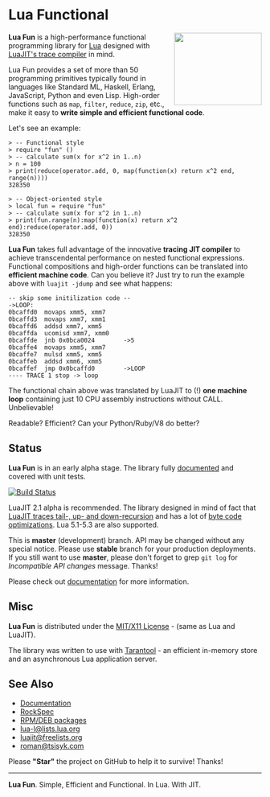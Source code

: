 Lua Functional
==============

<img src="/doc/logo.png" align="right" width="174px" height="144px" />

**Lua Fun** is a high-performance functional programming library for [Lua]
designed with [LuaJIT's trace compiler][LuaJIT] in mind.

Lua Fun provides a set of more than 50 programming primitives typically
found in languages like Standard ML, Haskell, Erlang, JavaScript, Python and
even Lisp. High-order functions such as ``map``, ``filter``, ``reduce``,
``zip``, etc., make it easy to **write simple and efficient functional code**.

Let's see an example:

    > -- Functional style
    > require "fun" ()
    > -- calculate sum(x for x^2 in 1..n)
    > n = 100
    > print(reduce(operator.add, 0, map(function(x) return x^2 end, range(n))))
    328350

    > -- Object-oriented style
    > local fun = require "fun"
    > -- calculate sum(x for x^2 in 1..n)
    > print(fun.range(n):map(function(x) return x^2 end):reduce(operator.add, 0))
    328350

**Lua Fun** takes full advantage of the innovative **tracing JIT compiler**
to achieve transcendental performance on nested functional expressions.
Functional compositions and high-order functions can be translated into
**efficient machine code**. Can you believe it? Just try to run the example
above with ``luajit -jdump`` and see what happens:

    -- skip some initilization code --
    ->LOOP:
    0bcaffd0  movaps xmm5, xmm7
    0bcaffd3  movaps xmm7, xmm1
    0bcaffd6  addsd xmm7, xmm5
    0bcaffda  ucomisd xmm7, xmm0
    0bcaffde  jnb 0x0bca0024        ->5
    0bcaffe4  movaps xmm5, xmm7
    0bcaffe7  mulsd xmm5, xmm5
    0bcaffeb  addsd xmm6, xmm5
    0bcaffef  jmp 0x0bcaffd0        ->LOOP
    ---- TRACE 1 stop -> loop

The functional chain above was translated by LuaJIT to (!) **one machine loop**
containing just 10 CPU assembly instructions without CALL. Unbelievable!

Readable? Efficient? Can your Python/Ruby/V8 do better?

Status
------

**Lua Fun** is in an early alpha stage. The library fully
[documented][Documentation] and covered with unit tests.

[![Build Status](https://travis-ci.org/luafun/luafun.png)][Travis]

LuaJIT 2.1 alpha is recommended. The library designed in mind of fact that
[LuaJIT traces tail-, up- and down-recursion][LuaJIT-Recursion] and has a lot of
[byte code optimizations][LuaJIT-Optimizations]. Lua 5.1-5.3 are also
supported.

This is **master** (development) branch. API may be changed without any special
notice. Please use **stable** branch for your production deployments.
If you still want to use **master**, please don't forget to grep `git log`
for *Incompatible API changes* message. Thanks!

Please check out [documentation][Documentation] for more information.

Misc
----

**Lua Fun** is distributed under the [MIT/X11 License] -
(same as Lua and LuaJIT).

The library was written to use with [Tarantool] - an efficient in-memory
store and an asynchronous Lua application server.

See Also
--------

* [Documentation]
* [RockSpec]
* [RPM/DEB packages](https://packagecloud.io/rtsisyk/master)
* lua-l@lists.lua.org
* luajit@freelists.org
* roman@tsisyk.com

 [Lua]: https://www.lua.org/
 [LuaJIT]: https://luajit.org/luajit.html
 [LuaJIT-Recursion]: http://lambda-the-ultimate.org/node/3851#comment-57679
 [LuaJIT-Optimizations]: http://wiki.luajit.org/Optimizations
 [MIT/X11 License]: https://opensource.org/licenses/MIT
 [Tarantool]: https://github.com/tarantool/tarantool
 [Getting Started]: https://luafun.github.io/getting_started.html
 [Documentation]: https://luafun.github.io/
 [Travis]: https://travis-ci.org/luafun/luafun
 [RockSpec]: https://raw.github.com/luafun/luafun/master/fun-scm-1.rockspec

Please **"Star"** the project on GitHub to help it to survive! Thanks!

*****

**Lua Fun**. Simple, Efficient and Functional. In Lua. With JIT.
